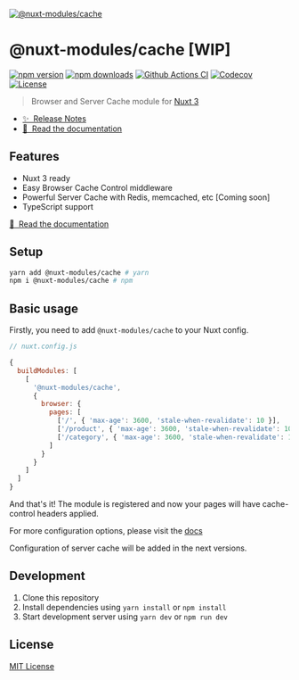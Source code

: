 [![@nuxt-modules/cache](https://cache-nm.netlify.app/preview.png)](https://cache-nm.netlify.app)

# @nuxt-modules/cache [WIP]

[![npm version][npm-version-src]][npm-version-href]
[![npm downloads][npm-downloads-src]][npm-downloads-href]
[![Github Actions CI][github-actions-ci-src]][github-actions-ci-href]
[![Codecov][codecov-src]][codecov-href]
[![License][license-src]][license-href]

> Browser and Server Cache module for [Nuxt 3](https://v3.nuxtjs.org)

- [✨ &nbsp;Release Notes](https://github.com/nuxt-modules/cache/releases)
- [📖 &nbsp;Read the documentation](https://cache-nm.netlify.app)

## Features

- Nuxt 3 ready
- Easy Browser Cache Control middleware
- Powerful Server Cache with Redis, memcached, etc [Coming soon]
- TypeScript support

[📖 &nbsp;Read the documentation](https://cache-nm.netlify.app)

## Setup

```sh
yarn add @nuxt-modules/cache # yarn
npm i @nuxt-modules/cache # npm
```

## Basic usage

Firstly, you need to add `@nuxt-modules/cache` to your Nuxt config.

```javascript
// nuxt.config.js

{
  buildModules: [
    [
      '@nuxt-modules/cache',
      {
        browser: {
          pages: [
            ['/', { 'max-age': 3600, 'stale-when-revalidate': 10 }],
            ['/product', { 'max-age': 3600, 'stale-when-revalidate': 10 }],
            ['/category', { 'max-age': 3600, 'stale-when-revalidate': 10 }]
          ]
        }
      }
    ]
  ]
}
```

And that's it! The module is registered and now your pages will have cache-control headers applied.

For more configuration options, please visit the [docs](https://cache-nm.netlify.app)

Configuration of server cache will be added in the next versions.

## Development

1. Clone this repository
2. Install dependencies using `yarn install` or `npm install`
3. Start development server using `yarn dev` or `npm run dev`

## License

[MIT License](./LICENSE)

<!-- Badges -->
[npm-version-src]: https://img.shields.io/npm/v/@nuxt-modules/cache/latest.svg
[npm-version-href]: https://npmjs.com/package/@nuxt-modules/cache

[npm-downloads-src]: https://img.shields.io/npm/dt/@nuxt-modules/cache.svg
[npm-downloads-href]: https://npmjs.com/package/@nuxt-modules/cache

[github-actions-ci-src]: https://github.com/nuxt-modules/cache/workflows/ci/badge.svg
[github-actions-ci-href]: https://github.com/nuxt-modules/cache/actions?query=workflow%3Aci

[codecov-src]: https://img.shields.io/codecov/c/github/nuxt-modules/cache.svg
[codecov-href]: https://codecov.io/gh/nuxt-modules/cache

[license-src]: https://img.shields.io/npm/l/@nuxt-modules/cache.svg
[license-href]: https://npmjs.com/package/@nuxt-modules/cache
